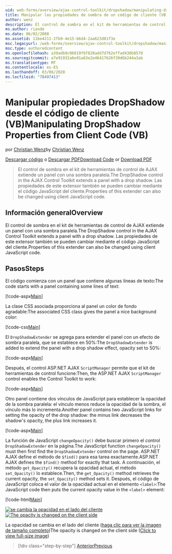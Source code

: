 ```yaml
---
uid: web-forms/overview/ajax-control-toolkit/dropshadow/manipulating-dropshadow-properties-from-client-code-vb
title: Manipular las propiedades de sombra de un código de cliente (VB) | Microsoft Docs
author: wenz
description: El control de sombra en el kit de herramientas de control de AJAX extiende un panel con una sombra paralela. Las propiedades de este extensor también se pueden cambiar mediante JavaScript de cliente...
ms.author: riande
ms.date: 06/02/2008
ms.assetid: 11be4211-2fb9-4e15-b6d4-2aa623d81f3e
msc.legacyurl: /web-forms/overview/ajax-control-toolkit/dropshadow/manipulating-dropshadow-properties-from-client-code-vb
msc.type: authoredcontent
ms.openlocfilehash: a39adb9c06819f6f828add7d762effad430b8570
ms.sourcegitcommit: e7e91932a6e91a63e2e46417626f39d6b244a3ab
ms.translationtype: MT
ms.contentlocale: es-ES
ms.lasthandoff: 03/06/2020
ms.locfileid: "78497413"
---
```

# <a name="manipulating-dropshadow-properties-from-client-code-vb"></a><span data-ttu-id="020d6-104">Manipular propiedades DropShadow desde el código de cliente (VB)</span><span class="sxs-lookup"><span data-stu-id="020d6-104">Manipulating DropShadow Properties from Client Code (VB)</span></span>

<span data-ttu-id="020d6-105">por [Christian Wenz](https://github.com/wenz)</span><span class="sxs-lookup"><span data-stu-id="020d6-105">by [Christian Wenz](https://github.com/wenz)</span></span>

<span data-ttu-id="020d6-106">[Descargar código](https://download.microsoft.com/download/5/1/6/51652a81-500b-4f6b-88d3-617103e7941e/DropShadow2.vb.zip) o [Descargar PDF](https://download.microsoft.com/download/b/6/a/b6ae89ee-df69-4c87-9bfb-ad1eb2b23373/dropshadow2VB.pdf)</span><span class="sxs-lookup"><span data-stu-id="020d6-106">[Download Code](https://download.microsoft.com/download/5/1/6/51652a81-500b-4f6b-88d3-617103e7941e/DropShadow2.vb.zip) or [Download PDF](https://download.microsoft.com/download/b/6/a/b6ae89ee-df69-4c87-9bfb-ad1eb2b23373/dropshadow2VB.pdf)</span></span>

> <span data-ttu-id="020d6-107">El control de sombra en el kit de herramientas de control de AJAX extiende un panel con una sombra paralela.</span><span class="sxs-lookup"><span data-stu-id="020d6-107">The DropShadow control in the AJAX Control Toolkit extends a panel with a drop shadow.</span></span> <span data-ttu-id="020d6-108">Las propiedades de este extensor también se pueden cambiar mediante el código JavaScript del cliente.</span><span class="sxs-lookup"><span data-stu-id="020d6-108">Properties of this extender can also be changed using client JavaScript code.</span></span>

## <a name="overview"></a><span data-ttu-id="020d6-109">Información general</span><span class="sxs-lookup"><span data-stu-id="020d6-109">Overview</span></span>

<span data-ttu-id="020d6-110">El control de sombra en el kit de herramientas de control de AJAX extiende un panel con una sombra paralela.</span><span class="sxs-lookup"><span data-stu-id="020d6-110">The DropShadow control in the AJAX Control Toolkit extends a panel with a drop shadow.</span></span> <span data-ttu-id="020d6-111">Las propiedades de este extensor también se pueden cambiar mediante el código JavaScript del cliente.</span><span class="sxs-lookup"><span data-stu-id="020d6-111">Properties of this extender can also be changed using client JavaScript code.</span></span>

## <a name="steps"></a><span data-ttu-id="020d6-112">Pasos</span><span class="sxs-lookup"><span data-stu-id="020d6-112">Steps</span></span>

<span data-ttu-id="020d6-113">El código comienza con un panel que contiene algunas líneas de texto:</span><span class="sxs-lookup"><span data-stu-id="020d6-113">The code starts with a panel containing some lines of text:</span></span>

[!code-aspx[Main](manipulating-dropshadow-properties-from-client-code-vb/samples/sample1.aspx)]

<span data-ttu-id="020d6-114">La clase CSS asociada proporciona al panel un color de fondo agradable:</span><span class="sxs-lookup"><span data-stu-id="020d6-114">The associated CSS class gives the panel a nice background color:</span></span>

[!code-css[Main](manipulating-dropshadow-properties-from-client-code-vb/samples/sample2.css)]

<span data-ttu-id="020d6-115">El `DropShadowExtender` se agrega para extender el panel con un efecto de sombra paralela, que se establece en 50%:</span><span class="sxs-lookup"><span data-stu-id="020d6-115">The `DropShadowExtender` is added to extend the panel with a drop shadow effect, opacity set to 50%:</span></span>

[!code-aspx[Main](manipulating-dropshadow-properties-from-client-code-vb/samples/sample3.aspx)]

<span data-ttu-id="020d6-116">Después, el control ASP.NET AJAX `ScriptManager` permite que el kit de herramientas de control funcione:</span><span class="sxs-lookup"><span data-stu-id="020d6-116">Then, the ASP.NET AJAX `ScriptManager` control enables the Control Toolkit to work:</span></span>

[!code-aspx[Main](manipulating-dropshadow-properties-from-client-code-vb/samples/sample4.aspx)]

<span data-ttu-id="020d6-117">Otro panel contiene dos vínculos de JavaScript para establecer la opacidad de la sombra paralela: el vínculo menos reduce la opacidad de la sombra, el vínculo más lo incrementa.</span><span class="sxs-lookup"><span data-stu-id="020d6-117">Another panel contains two JavaScript links for setting the opacity of the drop shadow: the minus link decreases the shadow's opacity, the plus link increases it.</span></span>

[!code-aspx[Main](manipulating-dropshadow-properties-from-client-code-vb/samples/sample5.aspx)]

<span data-ttu-id="020d6-118">La función de JavaScript `changeOpacity()` debe buscar primero el control `DropShadowExtender` en la página.</span><span class="sxs-lookup"><span data-stu-id="020d6-118">The JavaScript function `changeOpacity()` must then first find the `DropShadowExtender` control on the page.</span></span> <span data-ttu-id="020d6-119">ASP.NET AJAX define el método de `$find()` para esa tarea exactamente.</span><span class="sxs-lookup"><span data-stu-id="020d6-119">ASP.NET AJAX defines the `$find()` method for exactly that task.</span></span> <span data-ttu-id="020d6-120">A continuación, el método `get_Opacity()` recupera la opacidad actual, el método `set_Opacity()` lo establece.</span><span class="sxs-lookup"><span data-stu-id="020d6-120">Then, the `get_Opacity()` method retrieves the current opacity, the `set_Opacity()` method sets it.</span></span> <span data-ttu-id="020d6-121">Después, el código de JavaScript coloca el valor de la opacidad actual en el elemento `<label>`:</span><span class="sxs-lookup"><span data-stu-id="020d6-121">The JavaScript code then puts the current opacity value in the `<label>` element:</span></span>

[!code-html[Main](manipulating-dropshadow-properties-from-client-code-vb/samples/sample6.html)]

<span data-ttu-id="020d6-122">[![se cambia la opacidad en el lado del cliente](manipulating-dropshadow-properties-from-client-code-vb/_static/image2.png)](manipulating-dropshadow-properties-from-client-code-vb/_static/image1.png)</span><span class="sxs-lookup"><span data-stu-id="020d6-122">[![The opacity is changed on the client side](manipulating-dropshadow-properties-from-client-code-vb/_static/image2.png)](manipulating-dropshadow-properties-from-client-code-vb/_static/image1.png)</span></span>

<span data-ttu-id="020d6-123">La opacidad se cambia en el lado del cliente ([haga clic para ver la imagen de tamaño completo](manipulating-dropshadow-properties-from-client-code-vb/_static/image3.png))</span><span class="sxs-lookup"><span data-stu-id="020d6-123">The opacity is changed on the client side ([Click to view full-size image](manipulating-dropshadow-properties-from-client-code-vb/_static/image3.png))</span></span>

> [!div class="step-by-step"]
> [<span data-ttu-id="020d6-124">Anterior</span><span class="sxs-lookup"><span data-stu-id="020d6-124">Previous</span></span>](adjusting-the-z-index-of-a-dropshadow-vb.md)
